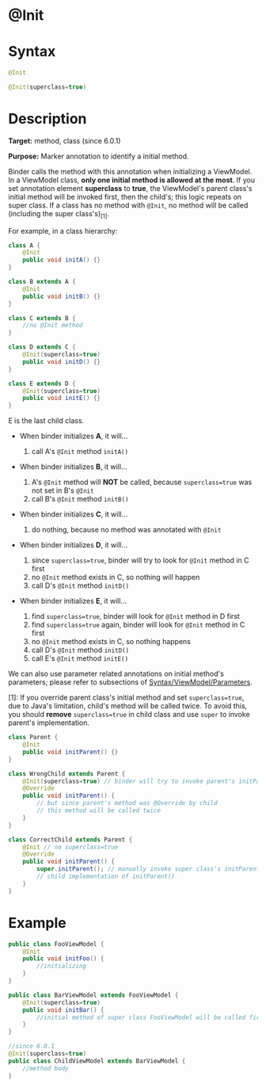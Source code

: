 # @Init

Syntax
======

```java
@Init

@Init(superclass=true)
```

Description
===========

**Target:** method, class (since 6.0.1)

**Purpose:** Marker annotation to identify a initial method.

Binder calls the method with this annotation when initializing a ViewModel. In a ViewModel class, **only one initial method is allowed at the most**. If you set annotation element **superclass** to **true**, the ViewModel's parent class's initial method will be invoked first, then the child's; this logic repeats on super class. If a class has no method with `@Init`, no method will be called (including the super class's)<sub>[1]</sub>.

For example, in a class hierarchy:
```java
class A {
	@Init
	public void initA() {}
}

class B extends A {
	@Init
	public void initB() {}
}

class C extends B {
	//no @Init method
}

class D extends C {
	@Init(superclass=true)
	public void initD() {}
}

class E extends D {
	@Init(superclass=true)
	public void initE() {}
}
```

E is the last child class.

- When binder initializes **A**, it will...
	1. call A's `@Init` method `initA()`

- When binder initializes **B**, it will...
	1. A's `@Init` method will **NOT** be called, because `superclass=true` was not set in B's `@Init`
	2. call B's `@Init` method `initB()`

- When binder initializes **C**, it will...
	1. do nothing, because no method was annotated with `@Init`

- When binder initializes **D**, it will...
	1. since `superclass=true`, binder will try to look for `@Init` method in C first
	2. no `@Init` method exists in C, so nothing will happen
	3. call D's `@Init` method `initD()`

- When binder initializes **E**, it will...
	1. find `superclass=true`, binder will look for `@Init` method in D first
	2. find `superclass=true` again, binder will look for `@Init` method in C first
	3. no `@Init` method exists in C, so nothing happens
	4. call D's `@Init` method `initD()`
	5. call E's `@Init` method `initE()`

We can also use parameter related annotations on initial method's parameters; please refer to subsections of [Syntax/ViewModel/Parameters](./parameters.html).

[1]: If you override parent class's initial method and set `superclass=true`, due to Java's limitation, child's method will be called twice. To avoid this, you should **remove** `superclass=true` in child class and use `super` to invoke parent's implementation.
```java
class Parent {
	@Init
	public void initParent() {}
}

class WrongChild extends Parent {
	@Init(superclass=true) // binder will try to invoke parent's initParent()
	@Override
	public void initParent() {
		// but since parent's method was @Override by child
		// this method will be called twice
	}
}

class CorrectChild extends Parent {
	@Init // no superclass=true
	@Override
	public void initParent() {
		super.initParent(); // manually invoke super class's initParent()
		// child implementation of initParent()
	}
}
```

Example
=======
```java
public class FooViewModel {
    @Init
    public void initFoo() {
        //initializing
    }
}

public class BarViewModel extends FooViewModel {
    @Init(superclass=true)
    public void initBar() {
        //initial method of super class FooViewModel will be called first.
    }
}

//since 6.0.1
@Init(superclass=true)
public class ChildViewModel extends BarViewModel {
	//method body
}
```
